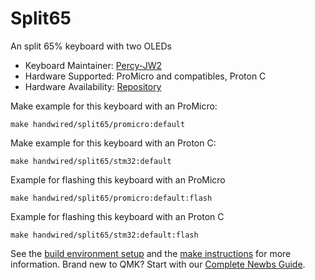 # Split65

An split 65% keyboard with two OLEDs

* Keyboard Maintainer: [Percy-JW2](https://github.com/PercyJW-2)
* Hardware Supported: ProMicro and compatibles, Proton C
* Hardware Availability: [Repository](https://github.com/PercyJW-2/Split65)

Make example for this keyboard with an ProMicro:

    make handwired/split65/promicro:default
    
Make example for this keyboard with an Proton C:

    make handwired/split65/stm32:default
    
Example for flashing this keyboard with an ProMicro

    make handwired/split65/promicro:default:flash

Example for flashing this keyboard with an Proton C

    make handwired/split65/stm32:default:flash

See the [build environment setup](https://docs.qmk.fm/#/getting_started_build_tools) and the [make instructions](https://docs.qmk.fm/#/getting_started_make_guide) for more information. Brand new to QMK? Start with our [Complete Newbs Guide](https://docs.qmk.fm/#/newbs).
